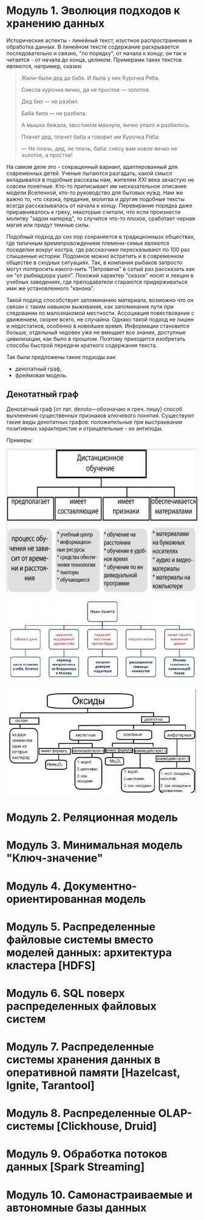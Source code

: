 # Модуль 1. Эволюция подходов к хранению данных

Исторические аспекты - линейный текст, изустное распространение и обработка данных. В линейном тексте содержание раскрывается последовательно и связно, "по порядку", от начала к концу; он так и читается - от начала до конца, целиком. Примерами таких текстов являются, например, сказки:

> Жили-были дед да баба. И была у них Курочка Ряба.
> 
> Снесла курочка яичко, да не простое — золотое.
> 
> Дед бил — не разбил.
> 
> Баба била — не разбила.
> 
> А мышка бежала, хвостиком махнула, яичко упало и разбилось.
> 
> Плачет дед, плачет баба и говорит им Курочка Ряба:
> 
> — Не плачь, дед, не плачь, баба: снесу вам новое яичко не золотое, а простое!

На самом деле это - сокращенный вариант, адаптированный для современных детей. Ученые пытаются 
разгадать, какой смысл вкладывался в подобные рассказы нам, жителям XXI века зачастую
не совсем понятные. Кто-то приписывает им нисказательное описание модели Вселенной,
кто-то руководство для бытовых нужд. Нам же важно то, что сказка, предание, молитва и 
другие подобные тексты всегда рассказывалась от начала к концу. Перевирание порядка
даже приравнивалось к греху, некоторые считали, что если произнести молитву
"задом наперед", то случится что-то плохое, сработает черная магия или придут темные силы.

Подобный подход до сих пор сохраняется в традиционнызх обществах, где типичным времяпровождением
племени-семья являются посиделки вокруг костра, где рассказчики пересказывают по 100 раз слышанные 
истории. Подомное можно встретить и в современном обществе в сходных ситуациях. Так, в компании 
рыбаков запросто могут поппросить какого-нить "Петровича" в сотый раз рассказать как он
"от рыбнадзора ушел". Похожий характер "сказок" носят и лекции в учебных заведениях,
где преподаватели стараются придерживаться ими же установленного "канона".

Такой подход способствует запоминанию материала, возможно что он связан с таким навыком
выживания, как запоминание пути при следовании по малознакомой местности. Ассоциация повествования 
с движением, скорее всего, не случайна. Однако такой подход не лишен и недостатков, 
особенно в новейшее время. Информации становится больше, отдельный чедовек уже не вмещает
все знания, доступные цивилизации, как было в прошлом. Поэтому приходится
изобретать способы быстрой передачи краткого содержания текста.

Так были предложены такие подходы как:

- денотатный граф,
- фреймовая модель.

## Денотатный граф 
Денотатный граф [от лат. denoto—обозначаю и греч. пишу] способ вычленения существенных признаков ключевого понятия. Существуют 
такие виды денотатных графов: положительные при выстраивании позитивных характеристик и отрицательные - их антиподы.

Примеры:

![Пример_денотатного_графа_Дистанционное_обучение](Пример_денотатного_графа_Дистанционное_обучение.jpeg "Пример денотатного графа Дистанционное обучение")

![Пример_денотатного_графа_Иван_Калита](Пример_денотатного_графа_Иван_Калита.jpeg "Пример денотатного графа Иван Калита")

![Пример_денотатного_графа_Оксиды](Пример_денотатного_графа_Оксиды.jpeg "Пример денотатного графа Оксиды")
# Модуль 2. Реляционная модель

# Модуль 3. Минимальная модель "Ключ-значение"

# Модуль 4. Документно-ориентированная модель 

# Модуль 5. Распределенные файловые системы вместо моделей данных: архитектура кластера [HDFS]

# Модуль 6. SQL поверх распределенных файловых систем

# Модуль 7. Распределенные системы хранения данных в оперативной памяти [Hazelcast, Ignite, Tarantool]

# Модуль 8. Распределенные OLAP-системы [Clickhouse, Druid]

# Модуль 9. Обработка потоков данных [Spark Streaming]

# Модуль 10. Самонастраиваемые и автономные базы данных
